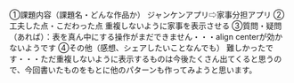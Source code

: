 ①課題内容（課題名・どんな作品か）
ジャンケンアプリ⇨家事分担アプリ
②工夫した点・こだわった点
重複しないように家事を表示させる
③質問・疑問（あれば）：表を真ん中にする操作がまだできません・・・align centerが効かないようです
④その他（感想、シェアしたいことなんでも）
難しかったです・・・ただ重複しないように表示するものは今後たくさん出てくると思うので、今回書いたものをもとに他のパターンも作ってみようと思います。